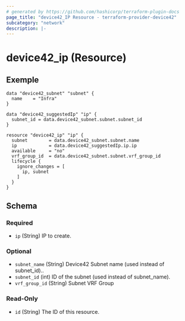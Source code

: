 ```yaml
---
# generated by https://github.com/hashicorp/terraform-plugin-docs
page_title: "device42_IP Resource - terraform-provider-device42"
subcategory: "network"
description: |-
---
```


# device42_ip (Resource)


## Exemple 

```hcl
data "device42_subnet" "subnet" {
  name    = "Infra"
}

data "device42_suggestedIp" "ip" {
  subnet_id = data.device42_subnet.subnet.subnet_id
}

resource "device42_ip" "ip" {
  subnet 	    = data.device42_subnet.subnet.name
  ip        	= data.device42_suggestedIp.ip.ip
  available 	= "no"
  vrf_group_id 	= data.device42_subnet.subnet.vrf_group_id
  lifecycle {
    ignore_changes = [
      ip, subnet
    ]
  }
}
```



<!-- schema generated by tfplugindocs -->
## Schema

### Required

- `ip` (String) IP to create.

### Optional

- `subnet_name` (String) Device42 Subnet name (used instead of subnet_id)..
- `subnet_id` (int) ID of the subnet (used instead of subnet_name).
- `vrf_group_id` (String) Subnet VRF Group

### Read-Only

- `id` (String) The ID of this resource.


